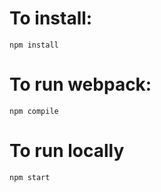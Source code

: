 # To install:
```
npm install
```

# To run webpack:
```
npm compile
```

# To run locally
```
npm start
```
